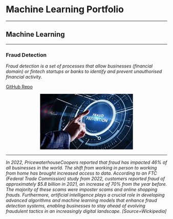 # Machine Learning Portfolio
---
## Machine Learning
---
### Fraud Detection

_Fraud detection is a set of processes that allow businesses (financial domain) or fintech startups or banks to identify and prevent unauthorised financial activity._

[GitHub Repo](https://github.com/DeepenKumarSahoo/fraud_detection)

<center><img src="assets/img/Fraud_detection_pic.jpg "/></center>

---
_In 2022, PricewaterhouseCoopers reported that fraud has impacted 46% of all businesses in the world. The shift from working in person to working from home has brought increased access to data. According to an FTC (Federal Trade Commission) study from 2022, customers reported fraud of approximately $5.8 billion in 2021, an increase of 70% from the year before. The majority of these scams were imposter scams and online shopping frauds. Furthermore, artificial intelligence plays a crucial role in developing advanced algorithms and machine learning models that enhance fraud detection systems, enabling businesses to stay ahead of evolving fraudulent tactics in an increasingly digital landscape. [Source=Wickipedia]_
